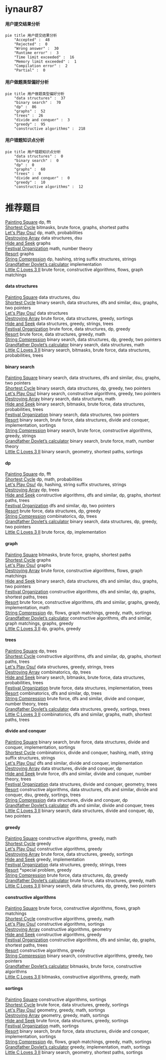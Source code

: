 # iynaur87
<!-- tabs:start -->
#### **用户提交结果分析**

```mermaid
pie title 用户提交结果分析
    "Accepted" :  48
    "Rejected" :  0
    "Wrong answer" :  30
    "Runtime error" :  3
    "Time limit exceeded" :  16
    "Memory limit exceeded" :  1
    "Compilation error" :  2
    "Partial" :  0
```
#### **用户做题类型偏好分析**

```mermaid
pie title 用户做题类型偏好分析
    "data structures" :  37
    "binary search" :  70
    "dp" :  86
    "graphs" :  52
    "trees" :  26
    "divide and conquer" :  3
    "greedy" :  95
    "constructive algorithms" :  218
```
#### **用户错题知识点分析**

```mermaid
pie title 用户错题知识点分析
    "data structures" :  0
    "binary search" :  0
    "dp" :  0
    "graphs" :  60
    "trees" :  0
    "divide and conquer" :  0
    "greedy" :  10
    "constructive algorithms" :  12
```
<!-- tabs:end -->
# 推荐题目
[Painting Square](http://codeforces.com/problemset/problem/300/D)		dp,
                        fft		  
[Shortest Cycle](http://codeforces.com/problemset/problem/1205/B)		bitmasks,
                        brute force,
                        graphs,
                        shortest paths		  
[Let's Play Osu!](https://codeforces.com/contest/236/problem/D)		dp,
                        math,
                        probabilities		  
[Destroying Array](http://codeforces.com/problemset/problem/722/C)		data structures,
                        dsu		  
[Hide and Seek](https://codeforces.com/contest/1162/problem/C)		graphs		  
[Festival Organization](http://codeforces.com/problemset/problem/717/A)		math,
                        number theory		  
[Resort](http://codeforces.com/problemset/problem/350/B)		graphs		  
[String Compression](http://codeforces.com/problemset/problem/825/F)		dp,
                        hashing,
                        string suffix structures,
                        strings		  
[Grandfather Dovlet’s calculator](http://codeforces.com/problemset/problem/620/B)		implementation		  
[Little C Loves 3 II](https://codeforces.com/contest/1047/problem/D)		brute force,
                        constructive algorithms,
                        flows,
                        graph matchings		  
<!-- tabs:start -->
#### **data structures**
[Painting Square](http://codeforces.com/problemset/problem/722/C)		data structures,
                        dsu		  
[Shortest Cycle](http://codeforces.com/problemset/problem/901/C)		binary search,
                        data structures,
                        dfs and similar,
                        dsu,
                        graphs,
                        two pointers		  
[Let's Play Osu!](http://codeforces.com/problemset/problem/617/E)		data structures		  
[Destroying Array](http://codeforces.com/problemset/problem/731/D)		brute force,
                        data structures,
                        greedy,
                        sortings		  
[Hide and Seek](https://codeforces.com/contest/947/problem/C)		data structures,
                        greedy,
                        strings,
                        trees		  
[Festival Organization](http://codeforces.com/problemset/problem/1313/C1)		brute force,
                        data structures,
                        dp,
                        greedy		  
[Resort](http://codeforces.com/problemset/problem/1499/C)		brute force,
                        data structures,
                        greedy,
                        math		  
[String Compression](http://codeforces.com/problemset/problem/1492/C)		binary search,
                        data structures,
                        dp,
                        greedy,
                        two pointers		  
[Grandfather Dovlet’s calculator](http://codeforces.com/problemset/problem/1490/G)		binary search,
                        data structures,
                        math		  
[Little C Loves 3 II](http://codeforces.com/problemset/problem/1479/D)		binary search,
                        bitmasks,
                        brute force,
                        data structures,
                        probabilities,
                        trees		  
#### **binary search**
[Painting Square](http://codeforces.com/problemset/problem/901/C)		binary search,
                        data structures,
                        dfs and similar,
                        dsu,
                        graphs,
                        two pointers		  
[Shortest Cycle](http://codeforces.com/problemset/problem/1492/C)		binary search,
                        data structures,
                        dp,
                        greedy,
                        two pointers		  
[Let's Play Osu!](http://codeforces.com/problemset/problem/1463/D)		binary search,
                        constructive algorithms,
                        greedy,
                        two pointers		  
[Destroying Array](http://codeforces.com/problemset/problem/1490/G)		binary search,
                        data structures,
                        math		  
[Hide and Seek](http://codeforces.com/problemset/problem/1479/D)		binary search,
                        bitmasks,
                        brute force,
                        data structures,
                        probabilities,
                        trees		  
[Festival Organization](http://codeforces.com/problemset/problem/1436/E)		binary search,
                        data structures,
                        two pointers		  
[Resort](http://codeforces.com/problemset/problem/1461/D)		binary search,
                        brute force,
                        data structures,
                        divide and conquer,
                        implementation,
                        sortings		  
[String Compression](http://codeforces.com/problemset/problem/1493/C)		binary search,
                        brute force,
                        constructive algorithms,
                        greedy,
                        strings		  
[Grandfather Dovlet’s calculator](http://codeforces.com/problemset/problem/1487/D)		binary search,
                        brute force,
                        math,
                        number theory		  
[Little C Loves 3 II](http://codeforces.com/problemset/problem/1486/B)		binary search,
                        geometry,
                        shortest paths,
                        sortings		  
#### **dp**
[Painting Square](http://codeforces.com/problemset/problem/300/D)		dp,
                        fft		  
[Shortest Cycle](https://codeforces.com/contest/236/problem/D)		dp,
                        math,
                        probabilities		  
[Let's Play Osu!](http://codeforces.com/problemset/problem/825/F)		dp,
                        hashing,
                        string suffix structures,
                        strings		  
[Destroying Array](http://codeforces.com/problemset/problem/1276/D)		dp,
                        trees		  
[Hide and Seek](http://codeforces.com/problemset/problem/796/D)		constructive algorithms,
                        dfs and similar,
                        dp,
                        graphs,
                        shortest paths,
                        trees		  
[Festival Organization](https://codeforces.com/contest/506/problem/A)		dfs and similar,
                        dp,
                        two pointers		  
[Resort](http://codeforces.com/problemset/problem/1313/C1)		brute force,
                        data structures,
                        dp,
                        greedy		  
[String Compression](http://codeforces.com/problemset/problem/1097/G)		combinatorics,
                        dp,
                        trees		  
[Grandfather Dovlet’s calculator](http://codeforces.com/problemset/problem/1492/C)		binary search,
                        data structures,
                        dp,
                        greedy,
                        two pointers		  
[Little C Loves 3 II](https://codeforces.com/contest/1457/problem/C)		brute force,
                        dp,
                        implementation		  
#### **graph**
[Painting Square](http://codeforces.com/problemset/problem/1205/B)		bitmasks,
                        brute force,
                        graphs,
                        shortest paths		  
[Shortest Cycle](https://codeforces.com/contest/1162/problem/C)		graphs		  
[Let's Play Osu!](http://codeforces.com/problemset/problem/350/B)		graphs		  
[Destroying Array](https://codeforces.com/contest/1047/problem/D)		brute force,
                        constructive algorithms,
                        flows,
                        graph matchings		  
[Hide and Seek](http://codeforces.com/problemset/problem/901/C)		binary search,
                        data structures,
                        dfs and similar,
                        dsu,
                        graphs,
                        two pointers		  
[Festival Organization](http://codeforces.com/problemset/problem/796/D)		constructive algorithms,
                        dfs and similar,
                        dp,
                        graphs,
                        shortest paths,
                        trees		  
[Resort](http://codeforces.com/problemset/problem/1487/C)		brute force,
                        constructive algorithms,
                        dfs and similar,
                        graphs,
                        greedy,
                        implementation,
                        math		  
[String Compression](http://codeforces.com/problemset/problem/1437/C)		dp,
                        flows,
                        graph matchings,
                        greedy,
                        math,
                        sortings		  
[Grandfather Dovlet’s calculator](http://codeforces.com/problemset/problem/1470/D)		constructive algorithms,
                        dfs and similar,
                        graph matchings,
                        graphs,
                        greedy		  
[Little C Loves 3 II](http://codeforces.com/problemset/problem/1476/C)		dp,
                        graphs,
                        greedy		  
#### **trees**
[Painting Square](http://codeforces.com/problemset/problem/1276/D)		dp,
                        trees		  
[Shortest Cycle](http://codeforces.com/problemset/problem/796/D)		constructive algorithms,
                        dfs and similar,
                        dp,
                        graphs,
                        shortest paths,
                        trees		  
[Let's Play Osu!](https://codeforces.com/contest/947/problem/C)		data structures,
                        greedy,
                        strings,
                        trees		  
[Destroying Array](http://codeforces.com/problemset/problem/1097/G)		combinatorics,
                        dp,
                        trees		  
[Hide and Seek](http://codeforces.com/problemset/problem/1479/D)		binary search,
                        bitmasks,
                        brute force,
                        data structures,
                        probabilities,
                        trees		  
[Festival Organization](http://codeforces.com/problemset/problem/1511/C)		brute force,
                        data structures,
                        implementation,
                        trees		  
[Resort](http://codeforces.com/problemset/problem/1499/F)		combinatorics,
                        dfs and similar,
                        dp,
                        trees		  
[String Compression](http://codeforces.com/problemset/problem/1491/E)		brute force,
                        dfs and similar,
                        divide and conquer,
                        number theory,
                        trees		  
[Grandfather Dovlet’s calculator](http://codeforces.com/problemset/problem/1466/D)		data structures,
                        greedy,
                        sortings,
                        trees		  
[Little C Loves 3 II](http://codeforces.com/problemset/problem/1495/D)		combinatorics,
                        dfs and similar,
                        graphs,
                        math,
                        shortest paths,
                        trees		  
#### **divide and conquer**
[Painting Square](http://codeforces.com/problemset/problem/1461/D)		binary search,
                        brute force,
                        data structures,
                        divide and conquer,
                        implementation,
                        sortings		  
[Shortest Cycle](http://codeforces.com/problemset/problem/1466/G)		combinatorics,
                        divide and conquer,
                        hashing,
                        math,
                        string suffix structures,
                        strings		  
[Let's Play Osu!](http://codeforces.com/problemset/problem/1490/D)		dfs and similar,
                        divide and conquer,
                        implementation		  
[Destroying Array](https://codeforces.com/contest/1483/problem/C)		data structures,
                        divide and conquer,
                        dp		  
[Hide and Seek](http://codeforces.com/problemset/problem/1491/E)		brute force,
                        dfs and similar,
                        divide and conquer,
                        number theory,
                        trees		  
[Festival Organization](http://codeforces.com/problemset/problem/1303/G)		data structures,
                        divide and conquer,
                        geometry,
                        trees		  
[Resort](http://codeforces.com/problemset/problem/1494/D)		constructive algorithms,
                        data structures,
                        dfs and similar,
                        divide and conquer,
                        dsu,
                        greedy,
                        sortings,
                        trees		  
[String Compression](http://codeforces.com/problemset/problem/1482/E)		data structures,
                        divide and conquer,
                        dp		  
[Grandfather Dovlet’s calculator](http://codeforces.com/problemset/problem/566/C)		dfs and similar,
                        divide and conquer,
                        trees		  
[Little C Loves 3 II](http://codeforces.com/problemset/problem/1428/F)		binary search,
                        data structures,
                        divide and conquer,
                        dp,
                        two pointers		  
#### **greedy**
[Painting Square](https://codeforces.com/contest/805/problem/C)		constructive algorithms,
                        greedy,
                        math		  
[Shortest Cycle](http://codeforces.com/problemset/problem/1077/B)		greedy		  
[Let's Play Osu!](http://codeforces.com/problemset/problem/1433/C)		constructive algorithms,
                        greedy		  
[Destroying Array](http://codeforces.com/problemset/problem/731/D)		brute force,
                        data structures,
                        greedy,
                        sortings		  
[Hide and Seek](http://codeforces.com/problemset/problem/363/C)		greedy,
                        implementation		  
[Festival Organization](https://codeforces.com/contest/947/problem/C)		data structures,
                        greedy,
                        strings,
                        trees		  
[Resort](http://codeforces.com/problemset/problem/1488/B)		*special problem,
                        greedy		  
[String Compression](http://codeforces.com/problemset/problem/1313/C1)		brute force,
                        data structures,
                        dp,
                        greedy		  
[Grandfather Dovlet’s calculator](http://codeforces.com/problemset/problem/1499/C)		brute force,
                        data structures,
                        greedy,
                        math		  
[Little C Loves 3 II](http://codeforces.com/problemset/problem/1492/C)		binary search,
                        data structures,
                        dp,
                        greedy,
                        two pointers		  
#### **constructive algorithms**
[Painting Square](https://codeforces.com/contest/1047/problem/D)		brute force,
                        constructive algorithms,
                        flows,
                        graph matchings		  
[Shortest Cycle](https://codeforces.com/contest/805/problem/C)		constructive algorithms,
                        greedy,
                        math		  
[Let's Play Osu!](http://codeforces.com/problemset/problem/23/C)		constructive algorithms,
                        sortings		  
[Destroying Array](http://codeforces.com/problemset/problem/763/B)		constructive algorithms,
                        geometry		  
[Hide and Seek](http://codeforces.com/problemset/problem/1433/C)		constructive algorithms,
                        greedy		  
[Festival Organization](http://codeforces.com/problemset/problem/796/D)		constructive algorithms,
                        dfs and similar,
                        dp,
                        graphs,
                        shortest paths,
                        trees		  
[Resort](http://codeforces.com/problemset/problem/1493/A)		constructive algorithms,
                        greedy		  
[String Compression](http://codeforces.com/problemset/problem/1463/D)		binary search,
                        constructive algorithms,
                        greedy,
                        two pointers		  
[Grandfather Dovlet’s calculator](https://codeforces.com/contest/1456/problem/B)		bitmasks,
                        brute force,
                        constructive algorithms		  
[Little C Loves 3 II](http://codeforces.com/problemset/problem/1492/D)		bitmasks,
                        constructive algorithms,
                        greedy,
                        math		  
#### **sortings**
[Painting Square](http://codeforces.com/problemset/problem/23/C)		constructive algorithms,
                        sortings		  
[Shortest Cycle](http://codeforces.com/problemset/problem/731/D)		brute force,
                        data structures,
                        greedy,
                        sortings		  
[Let's Play Osu!](https://codeforces.com/contest/1496/problem/C)		geometry,
                        greedy,
                        math,
                        sortings		  
[Destroying Array](http://codeforces.com/problemset/problem/1495/A)		geometry,
                        greedy,
                        math,
                        sortings		  
[Hide and Seek](http://codeforces.com/problemset/problem/1497/A)		brute force,
                        data structures,
                        greedy,
                        sortings		  
[Festival Organization](http://codeforces.com/problemset/problem/1427/A)		math,
                        sortings		  
[Resort](http://codeforces.com/problemset/problem/1461/D)		binary search,
                        brute force,
                        data structures,
                        divide and conquer,
                        implementation,
                        sortings		  
[String Compression](http://codeforces.com/problemset/problem/1437/C)		dp,
                        flows,
                        graph matchings,
                        greedy,
                        math,
                        sortings		  
[Grandfather Dovlet’s calculator](http://codeforces.com/problemset/problem/1473/A)		greedy,
                        implementation,
                        math,
                        sortings		  
[Little C Loves 3 II](http://codeforces.com/problemset/problem/1486/B)		binary search,
                        geometry,
                        shortest paths,
                        sortings		  
<!-- tabs:end -->
